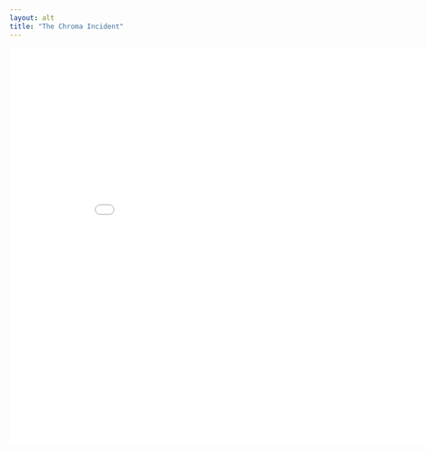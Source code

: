 ```yaml
---
layout: alt
title: "The Chroma Incident"
---
```

<embed src="src/" width="900" height="700" allowfullscreen>
